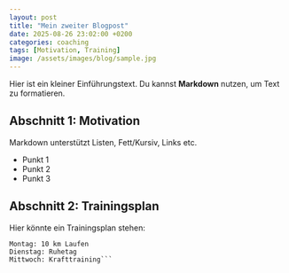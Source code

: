 ```yaml
---
layout: post
title: "Mein zweiter Blogpost"
date: 2025-08-26 23:02:00 +0200
categories: coaching
tags: [Motivation, Training]
image: /assets/images/blog/sample.jpg
---
```




Hier ist ein kleiner Einführungstext. Du kannst **Markdown** nutzen, um Text zu formatieren.

## Abschnitt 1: Motivation

Markdown unterstützt Listen, Fett/Kursiv, Links etc.

- Punkt 1
- Punkt 2
- Punkt 3

## Abschnitt 2: Trainingsplan

Hier könnte ein Trainingsplan stehen:

```text
Montag: 10 km Laufen
Dienstag: Ruhetag
Mittwoch: Krafttraining```

